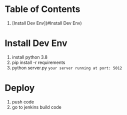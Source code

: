 # Table of Contents
1. [Install Dev Env](#Install Dev Env)

# Install Dev Env

1. install python 3.8
2. pip install -r requirements
3. python server.py `your server running at port: 5012`


# Deploy
1. push code
2. go to jenkins build code
